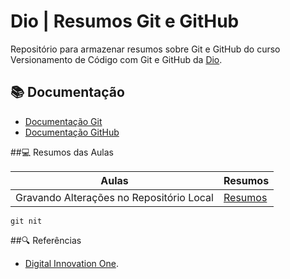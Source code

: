 
# Dio | Resumos Git e GitHub  

Repositório para armazenar resumos sobre Git e GitHub do curso Versionamento de Código com Git e GitHub da [Dio](https://www.dio.me/).

## 📚 Documentação
- [Documentação Git](https://git-scm.com/doc)
- [Documentação GitHub](https://docs.github.com/)

##💻 Resumos das Aulas

| Aulas | Resumos |
|------|-------|
|Gravando Alterações no Repositório Local | [Resumos]()|

```
git nit
```

##🔍 Referências
- [Digital Innovation One]().